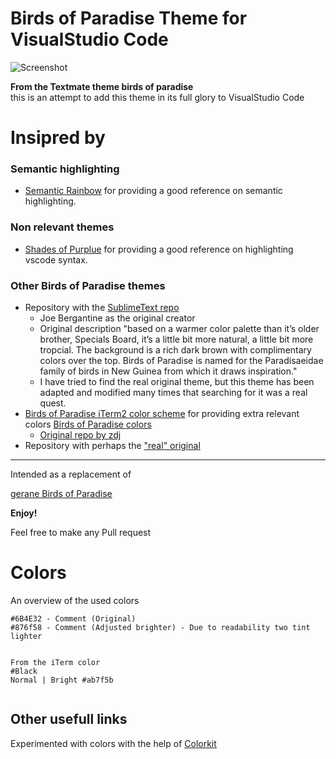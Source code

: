 Birds of Paradise Theme for VisualStudio Code
==
![Screenshot](https://media.giphy.com/media/akpenTOAzoOjFGnlWn/giphy.gif)

**From the Textmate theme birds of paradise**  
this is an attempt to add this theme in its full glory to VisualStudio Code

Insipred by
==

### Semantic highlighting

- [Semantic Rainbow](https://github.com/Thertzlor/semantic-rainbow/) for providing a good reference on semantic highlighting.

### Non relevant themes

- [Shades of Purplue](https://github.com/ahmadawais/shades-of-purple-vscode) for providing a good reference on highlighting vscode syntax.

### Other Birds of Paradise themes

- Repository with the [SublimeText repo](https://github.com/Colorsublime)
    - Joe Bergantine as the original creator
    - Original description "based on a warmer color palette than it’s older brother, Specials Board, it’s a little bit more natural, a little bit more tropcial. The background is a rich dark brown with complimentary colors over the top. Birds of Paradise is named for the Paradisaeidae family of birds in New Guinea from which it draws inspiration."
    - I have tried to find the real original theme, but this theme has been adapted and modified many times that searching for it was a real quest. 
- [Birds of Paradise iTerm2 color scheme](https://github.com/mbadolato/iTerm2-Color-Schemes) for providing extra relevant colors [Birds of Paradise colors](https://raw.githubusercontent.com/mbadolato/iTerm2-Color-Schemes/master/schemes/BirdsOfParadise.itermcolors)
   - [Original repo by zdj](https://github.com/zdj/themes/tree/master/iterm2)
- Repository with perhaps the ["real" original](https://github.com/filmgirl/TextMate-Themes)

--- 

Intended as a replacement of

[gerane Birds of Paradise](https://github.com/gerane/VSCodeThemes/tree/master/gerane.Theme-Birds_of_Paradise)


**Enjoy!**

Feel free to make any Pull request

# Colors 
An overview of the used colors
```
#6B4E32 - Comment (Original)
#876f58 - Comment (Adjusted brighter) - Due to readability two tint lighter


From the iTerm color 
#Black
Normal | Bright #ab7f5b


```

## Other usefull links
Experimented with colors with the help of [Colorkit](https://colorkit.co)
